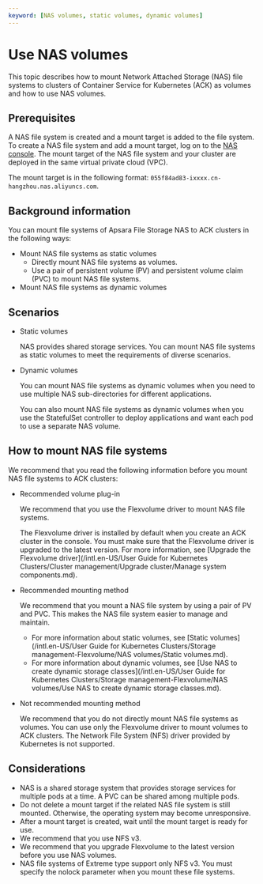 ```yaml
---
keyword: [NAS volumes, static volumes, dynamic volumes]
---
```


# Use NAS volumes

This topic describes how to mount Network Attached Storage \(NAS\) file systems to clusters of Container Service for Kubernetes \(ACK\) as volumes and how to use NAS volumes.

## Prerequisites

A NAS file system is created and a mount target is added to the file system. To create a NAS file system and add a mount target, log on to the [NAS console](https://nas.console.aliyun.com/). The mount target of the NAS file system and your cluster are deployed in the same virtual private cloud \(VPC\).

The mount target is in the following format: `055f84ad83-ixxxx.cn-hangzhou.nas.aliyuncs.com`.

## Background information

You can mount file systems of Apsara File Storage NAS to ACK clusters in the following ways:

-   Mount NAS file systems as static volumes
    -   Directly mount NAS file systems as volumes.
    -   Use a pair of persistent volume \(PV\) and persistent volume claim \(PVC\) to mount NAS file systems.
-   Mount NAS file systems as dynamic volumes

## Scenarios

-   Static volumes

    NAS provides shared storage services. You can mount NAS file systems as static volumes to meet the requirements of diverse scenarios.

-   Dynamic volumes

    You can mount NAS file systems as dynamic volumes when you need to use multiple NAS sub-directories for different applications.

    You can also mount NAS file systems as dynamic volumes when you use the StatefulSet controller to deploy applications and want each pod to use a separate NAS volume.


## How to mount NAS file systems

We recommend that you read the following information before you mount NAS file systems to ACK clusters:

-   Recommended volume plug-in

    We recommend that you use the Flexvolume driver to mount NAS file systems.

    The Flexvolume driver is installed by default when you create an ACK cluster in the console. You must make sure that the Flexvolume driver is upgraded to the latest version. For more information, see [Upgrade the Flexvolume driver](/intl.en-US/User Guide for Kubernetes Clusters/Cluster management/Upgrade cluster/Manage system components.md).

-   Recommended mounting method

    We recommend that you mount a NAS file system by using a pair of PV and PVC. This makes the NAS file system easier to manage and maintain.

    -   For more information about static volumes, see [Static volumes](/intl.en-US/User Guide for Kubernetes Clusters/Storage management-Flexvolume/NAS volumes/Static volumes.md).
    -   For more information about dynamic volumes, see [Use NAS to create dynamic storage classes](/intl.en-US/User Guide for Kubernetes Clusters/Storage management-Flexvolume/NAS volumes/Use NAS to create dynamic storage classes.md).
-   Not recommended mounting method

    We recommend that you do not directly mount NAS file systems as volumes. You can use only the Flexvolume driver to mount volumes to ACK clusters. The Network File System \(NFS\) driver provided by Kubernetes is not supported.


## Considerations

-   NAS is a shared storage system that provides storage services for multiple pods at a time. A PVC can be shared among multiple pods.
-   Do not delete a mount target if the related NAS file system is still mounted. Otherwise, the operating system may become unresponsive.
-   After a mount target is created, wait until the mount target is ready for use.
-   We recommend that you use NFS v3.
-   We recommend that you upgrade Flexvolume to the latest version before you use NAS volumes.
-   NAS file systems of Extreme type support only NFS v3. You must specify the nolock parameter when you mount these file systems.


